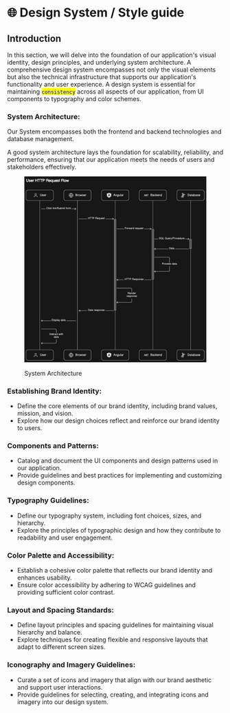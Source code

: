 # 🌐 Design System / Style guide

## Introduction

In this section, we will delve into the foundation of our application's visual identity, design principles, and underlying system architecture. A comprehensive design system encompasses not only the visual elements but also the technical infrastructure that supports our application's functionality and user experience. A design system is essential for maintaining <mark style="color:blue;">`consistency`</mark> across all aspects of our application, from UI components to typography and color schemes.

### **System Architecture:**

Our System encompasses both the frontend and backend technologies and database management.

A good system architecture lays the foundation for scalability, reliability, and performance, ensuring that our application meets the needs of users and stakeholders effectively.

<figure><img src="../../.gitbook/assets/image (1).png" alt=""><figcaption><p>System Architecture</p></figcaption></figure>

### **Establishing Brand Identity:**

* Define the core elements of our brand identity, including brand values, mission, and vision.
* Explore how our design choices reflect and reinforce our brand identity to users.

### **Components and Patterns:**

* Catalog and document the UI components and design patterns used in our application.
* Provide guidelines and best practices for implementing and customizing design components.

### **Typography Guidelines:**

* Define our typography system, including font choices, sizes, and hierarchy.
* Explore the principles of typographic design and how they contribute to readability and user engagement.

### **Color Palette and Accessibility:**

* Establish a cohesive color palette that reflects our brand identity and enhances usability.
* Ensure color accessibility by adhering to WCAG guidelines and providing sufficient color contrast.

### **Layout and Spacing Standards:**

* Define layout principles and spacing guidelines for maintaining visual hierarchy and balance.
* Explore techniques for creating flexible and responsive layouts that adapt to different screen sizes.

### **Iconography and Imagery Guidelines:**

* Curate a set of icons and imagery that align with our brand aesthetic and support user interactions.
* Provide guidelines for selecting, creating, and integrating icons and imagery into our design system.
